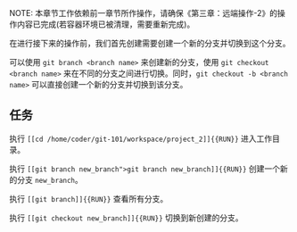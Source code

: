 NOTE: 本章节工作依赖前一章节所作操作，请确保《第三章：远端操作-2》的操作内容已完成(若容器环境已被清理，需要重新完成)。


在进行接下来的操作前，我们首先创建需要创建一个新的分支并切换到这个分支。

可以使用 `git branch <branch name>` 来创建新的分支，使用 `git checkout <branch name>` 来在不同的分支之间进行切换。同时，`git checkout -b <branch name>` 可以直接创建一个新的分支并切换到该分支。

## 任务

执行 `[[cd /home/coder/git-101/workspace/project_2]]{{RUN}}` 进入工作目录。

执行 `[[git branch new_branch">git branch new_branch]]{{RUN}}` 创建一个新的分支 `new_branch`。

执行 `[[git branch]]{{RUN}}` 查看所有分支。

执行 `[[git checkout new_branch]]{{RUN}}` 切换到新创建的分支。